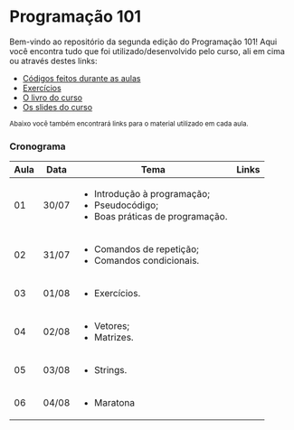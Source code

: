 # Programação 101
Bem-vindo ao repositório da segunda edição do Programação 101! Aqui você encontra tudo que foi utilizado/desenvolvido pelo curso, ali em cima ou através destes links:

- [Códigos feitos durante as aulas](https://github.com/programacao101/programacao101/tree/master/2018.2/codigos)
- [Exercícios](https://github.com/programacao101/programacao101/tree/master/2018.2/exercicios)
- [O livro do curso](https://github.com/programacao101/programacao101/tree/master/2018.2/livro)
- [Os slides do curso](https://github.com/programacao101/programacao101/tree/master/2018.2/slides)

<sub>Abaixo você também encontrará links para o material utilizado em cada aula.</sub>

### Cronograma


| Aula | Data | Tema | Links |
|------|------|------|-------|
| 01 | 30/07 | <ul><li>Introdução à programação;</li><li>Pseudocódigo;</li><li>Boas práticas de programação.</li></ul> |  |
| 02 | 31/07 | <ul><li>Comandos de repetição;</li><li>Comandos condicionais.</li></ul> | |
| 03 | 01/08 | <ul><li>Exercícios.</li></ul> | |
| 04 | 02/08 | <ul><li>Vetores;</li><li>Matrizes.</li></ul> | |
| 05 | 03/08 | <ul><li>Strings.</li></ul> | |
| 06 | 04/08 | <ul><li>Maratona</li></ul> | |
